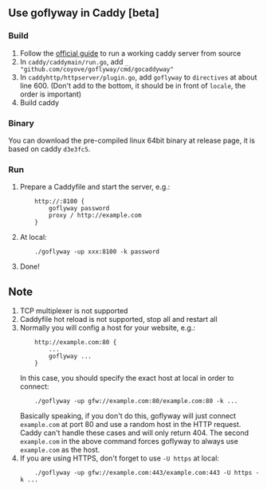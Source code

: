 ## Use goflyway in Caddy [beta]

### Build

1. Follow the [official guide](https://github.com/mholt/caddy#build) to run a working caddy server from source
2. In `caddy/caddymain/run.go`, add `_ "github.com/coyove/goflyway/cmd/gocaddyway"`
2. In `caddyhttp/httpserver/plugin.go`, add `goflyway` to `directives` at about line 600. (Don't add to the bottom, it should be in front of `locale`, the order is important)
2. Build caddy

### Binary

You can download the pre-compiled linux 64bit binary at release page, it is based on caddy `d3e3fc5`.

### Run

1. Prepare a Caddyfile and start the server, e.g.:
    ```
        http://:8100 {
            goflyway password
            proxy / http://example.com
        }
    ```
2. At local:
    ```
        ./goflyway -up xxx:8100 -k password
    ```
2. Done!

## Note

1. TCP multiplexer is not supported
2. Caddyfile hot reload is not supported, stop all and restart all
2. Normally you will config a host for your website, e.g.:
    ```
        http://example.com:80 {
            ...
            goflyway ...
        }
    ```
    In this case, you should specify the exact host at local in order to connect:
    ```
        ./goflyway -up gfw://example.com:80/example.com:80 -k ...
    ```
    Basically speaking, if you don't do this, goflyway will just connect `example.com` at port 80 and use a random host in the HTTP request. Caddy can't handle these cases and will only return 404. The second `example.com` in the above command forces goflyway to always use `example.com` as the host.
2. If you are using HTTPS, don't forget to use `-U https` at local:
    ```
        ./goflyway -up gfw://example.com:443/example.com:443 -U https -k ...
    ```